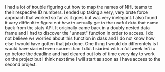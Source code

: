 I had a lot of trouble figuring out how to map the names of NHL teams to their respective ID numbers. I ended up taking a very, very brute force approach that worked so far as it goes but was very inelegant. I also found it very difficult to figure out how to actually get to the useful data that came back from the stats API. It originally came back in a doubly nested data frame and I had to discover the "unnest" function in order to access. I do not believe we worried about this function in class and I do not know how else I would have gotten that job done. One thing I would do differentely is I would have started even sooner than I did. I started with a full week left to go before the deadline and had cleared out lots of time every day to work on the project but I think next time I will start as soon as I have access to the second project.
